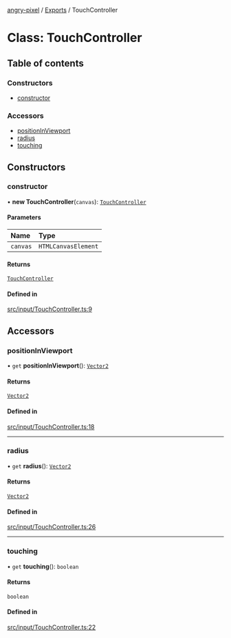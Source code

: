 [angry-pixel](../README.md) / [Exports](../modules.md) / TouchController

# Class: TouchController

## Table of contents

### Constructors

- [constructor](TouchController.md#constructor)

### Accessors

- [positionInViewport](TouchController.md#positioninviewport)
- [radius](TouchController.md#radius)
- [touching](TouchController.md#touching)

## Constructors

### constructor

• **new TouchController**(`canvas`): [`TouchController`](TouchController.md)

#### Parameters

| Name | Type |
| :------ | :------ |
| `canvas` | `HTMLCanvasElement` |

#### Returns

[`TouchController`](TouchController.md)

#### Defined in

[src/input/TouchController.ts:9](https://github.com/angry-pixel-studio/angry-pixel-engine/blob/8704b49/src/input/TouchController.ts#L9)

## Accessors

### positionInViewport

• `get` **positionInViewport**(): [`Vector2`](Vector2.md)

#### Returns

[`Vector2`](Vector2.md)

#### Defined in

[src/input/TouchController.ts:18](https://github.com/angry-pixel-studio/angry-pixel-engine/blob/8704b49/src/input/TouchController.ts#L18)

___

### radius

• `get` **radius**(): [`Vector2`](Vector2.md)

#### Returns

[`Vector2`](Vector2.md)

#### Defined in

[src/input/TouchController.ts:26](https://github.com/angry-pixel-studio/angry-pixel-engine/blob/8704b49/src/input/TouchController.ts#L26)

___

### touching

• `get` **touching**(): `boolean`

#### Returns

`boolean`

#### Defined in

[src/input/TouchController.ts:22](https://github.com/angry-pixel-studio/angry-pixel-engine/blob/8704b49/src/input/TouchController.ts#L22)
